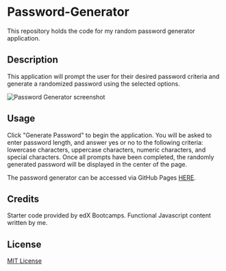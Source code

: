 # Password-Generator
This repository holds the code for my random password generator application. 

## Description
This application will prompt the user for their desired password criteria and generate a randomized password using the selected options.

![Password Generator screenshot]()

## Usage

Click "Generate Password" to begin the application. You will be asked to enter password length, and answer yes or no to the following criteria: lowercase characters, uppercase characters, numeric characters, and special characters. Once all prompts have been completed, the randomly generated password will be displayed in the center of the page.

The password generator can be accessed via GitHub Pages [HERE]().

## Credits

Starter code provided by edX Bootcamps. Functional Javascript content written by me.

## License

[MIT License](./LICENSE)

